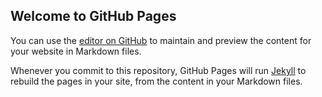 ## Welcome to GitHub Pages

You can use the [editor on GitHub](https://github.com/smnbajwa/smnbajwa.github.io/edit/main/README.md) to maintain and preview the content for your website in Markdown files.

Whenever you commit to this repository, GitHub Pages will run [Jekyll](https://jekyllrb.com/) to rebuild the pages in your site, from the content in your Markdown files.

